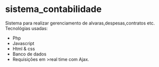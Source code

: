 # sistema_contabilidade
Sistema para realizar gerenciamento de alvaras,despesas,contratos etc.
Tecnológias usadas:
- Php
- Javascript
- Html & css
- Banco de dados
- Requisições em >real time com Ajax.
